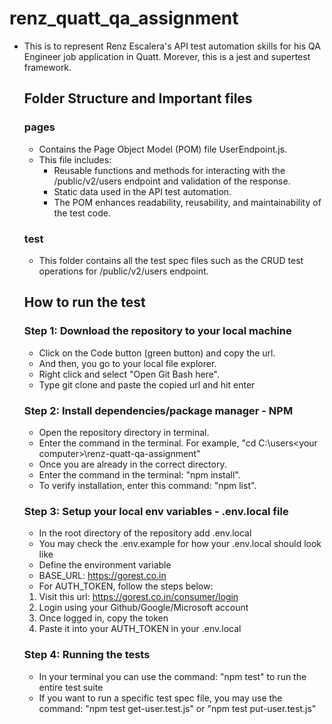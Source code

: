# **renz_quatt_qa_assignment**

- This is to represent Renz Escalera's API test automation skills for his QA Engineer job application in Quatt. Morever, this is a jest and supertest framework.

  ## **Folder Structure and Important files**

  ### pages

  - Contains the Page Object Model (POM) file UserEndpoint.js.
  - This file includes:
    - Reusable functions and methods for interacting with the /public/v2/users endpoint and validation of the response.
    - Static data used in the API test automation.
    - The POM enhances readability, reusability, and maintainability of the test code.

  ### test

  - This folder contains all the test spec files such as the CRUD test operations for /public/v2/users endpoint.

  ## **How to run the test**

  ### Step 1: Download the repository to your local machine

  - Click on the Code button (green button) and copy the url.
  - And then, you go to your local file explorer.
  - Right click and select "Open Git Bash here".
  - Type git clone and paste the copied url and hit enter

  ### Step 2: Install dependencies/package manager - NPM

  - Open the repository directory in terminal.
  - Enter the command in the terminal. For example, "cd C:\users\<your computer>\renz-quatt-qa-assignment"
  - Once you are already in the correct directory.
  - Enter the command in the terminal: "npm install".
  - To verify installation, enter this command: "npm list".

  ### Step 3: Setup your local env variables - .env.local file

  - In the root directory of the repository add .env.local
  - You may check the .env.example for how your .env.local should look like
  - Define the environment variable
  - BASE_URL: https://gorest.co.in
  - For AUTH_TOKEN, follow the steps below:

  1. Visit this url: https://gorest.co.in/consumer/login
  2. Login using your Github/Google/Microsoft account
  3. Once logged in, copy the token
  4. Paste it into your AUTH_TOKEN in your .env.local

  ### Step 4: Running the tests

  - In your terminal you can use the command: "npm test" to run the entire test suite
  - If you want to run a specific test spec file, you may use the command: "npm test get-user.test.js" or "npm test put-user.test.js"
